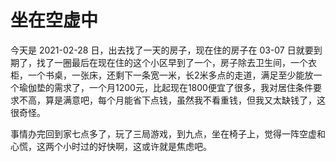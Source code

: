 # 坐在空虚中

今天是 2021-02-28 日，出去找了一天的房子，现在住的房子在 03-07 日就要到期了，找了一圈最后在现在住的这个小区早到了一个，房子除去卫生间，一个衣柜，一个书桌，一张床，还剩下一条宽一米，长2米多点的走道，满足至少能放一个瑜伽垫的需求了，一个月1200元，比起现在1800便宜了很多，我对居住条件要求不高，算是满意吧，每个月能省下点钱，虽然我不看重钱，但我又太缺钱了，这很奇怪。

事情办完回到家七点多了，玩了三局游戏，到九点，坐在椅子上，觉得一阵空虚和心慌，这两个小时过的好快啊，这或许就是焦虑吧。